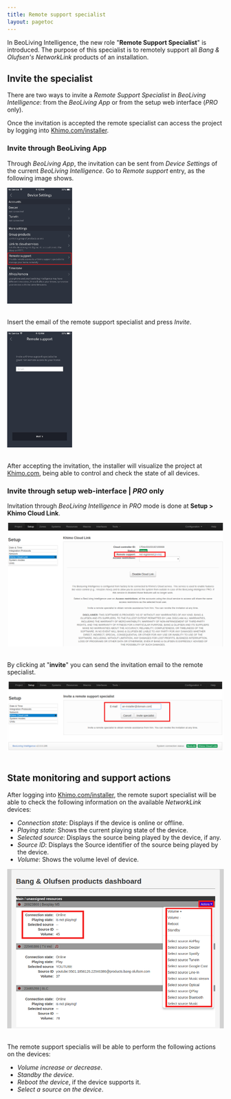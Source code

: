 ```yaml
---
title: Remote support specialist
layout: pagetoc
---
```


In BeoLiving Intelligence, the new role "**Remote Support Specialist**" is introduced. The purpose of this specialist is to remotely support all 
_Bang & Olufsen's NetworkLink_ products of an installation.

## Invite the specialist

There are two ways to invite a _Remote Support Specialist_ in _BeoLiving Intelligence_: from the _BeoLiving App_ or from the setup web interface (_PRO_ only).

Once the invitation is accepted the remote specialist can access the project by logging into [Khimo.com/installer](https://www.khimo.com/installer).

### Invite through BeoLiving App

Through _BeoLiving App_, the invitation can be sent from _Device Settings_ of the current _BeoLiving Intelligence_. Go to _Remote support_ entry, as the following image shows.

<div class="text-center">
  <img src="pictures/bli-remote-support-specialist/send-invitation.png" width="30%" height="auto" class="img-fluid" alt="Remote support specialist"/>
</div>
<br>

Insert the email of the remote support specialist and press _Invite_.

<div class="text-center">
  <img src="pictures/bli-remote-support-specialist/email-input.png" width="30%" height="auto" class="img-fluid" alt="Remote support specialist insert email"/>
</div>
<br>

After accepting the invitation, the installer will visualize the project at [Khimo.com](https://www.khimo.com/installer), being able to control and check the state of all devices.

### Invite through setup web-interface | _PRO_ only

Invitation through _BeoLiving Intelligence_ in _PRO_ mode is done at **Setup > Khimo Cloud Link**.

<div class="text-center">
  <img src="pictures/bli-remote-support-specialist/web-invitation-1.png" class="img-fluid" alt="Remote support specialist invitation"/>
</div>
<br>

By clicking at "**invite**" you can send the invitation email to the remote specialist.

<div class="text-center">
  <img src="pictures/bli-remote-support-specialist/web-invitation-2.png" class="img-fluid" alt="Remote support specialist invitation"/>
</div>
<br>

## State monitoring and support actions

After logging into [Khimo.com/installer](https://www.khimo.com/installer), the remote suport specialist will be able to check the following information on the available _NetworkLink_ devices:

+ _Connection state_: Displays if the device is online or offline.
+ _Playing state_: Shows the current playing state of the device.
+ _Selected source_: Displays the source being played by the device, if any.
+ _Source ID_: Displays the Source identifier of the source being played by the device.
+ _Volume_: Shows the volume level of device.

<div class="text-center">
  <img src="pictures/bli-remote-support-specialist/remote-specialist-page.png" class="img-fluid" alt="Remote specialist page"/>
</div>
<br>

The remote support specialis will be able to perform the following actions on the devices:

+ _Volume increase or decrease_.
+ _Standby the device_.
+ _Reboot the device_, if the device supports it.
+ _Select a source on the device_.

